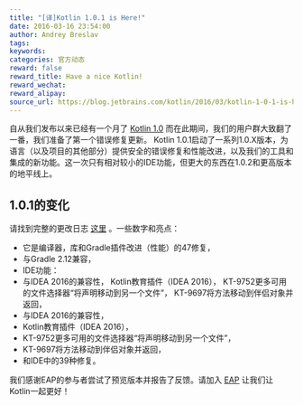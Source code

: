 ```yaml
---
title: "[译]Kotlin 1.0.1 is Here!"
date: 2016-03-16 23:54:00
author: Andrey Breslav
tags:
keywords:
categories: 官方动态
reward: false
reward_title: Have a nice Kotlin!
reward_wechat:
reward_alipay:
source_url: https://blog.jetbrains.com/kotlin/2016/03/kotlin-1-0-1-is-here/
---
```


自从我们发布以来已经有一个月了 [Kotlin 1.0](http://blog.jetbrains.com/kotlin/2016/02/kotlin-1-0-released-pragmatic-language-for-jvm-and-android/) 而在此期间，我们的用户群大致翻了一番，我们准备了第一个错误修复更新。
Kotlin 1.0.1启动了一系列1.0.X版本，为语言（以及项目的其他部分）提供安全的错误修复和性能改进，以及我们的工具和集成的新功能。这一次只有相对较小的IDE功能，但更大的东西在1.0.2和更高版本的地平线上。
## 1.0.1的变化

请找到完整的更改日志 [这里](https://github.com/JetBrains/kotlin/releases/tag/1.0.1) 。一些数字和亮点：

* 它是编译器，库和Gradle插件改进（性能）的47修复，
* 与Gradle 2.12兼容，
* IDE功能：
* 与IDEA 2016的兼容性，
Kotlin教育插件（IDEA 2016），
KT-9752更多可用的文件选择器“将声明移动到另一个文件”，
KT-9697将方法移动到伴侣对象并返回，
* 与IDEA 2016的兼容性，
* Kotlin教育插件（IDEA 2016），
* KT-9752更多可用的文件选择器“将声明移动到另一个文件”，
* KT-9697将方法移动到伴侣对象并返回，
* 和IDE中的39种修复。

我们感谢EAP的参与者尝试了预览版本并报告了反馈。请加入 [EAP](https://discuss.kotlinlang.org/t/kotlin-1-0-1-eap/1525) 让我们让Kotlin一起更好！
